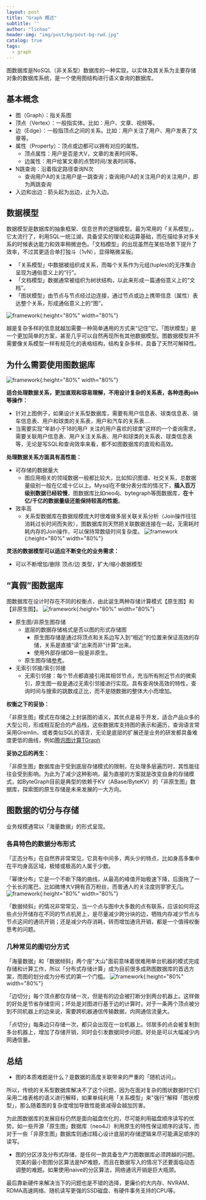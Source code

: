 ```yaml
---
layout: post
title: "Graph 概述"
subtitle: ''
author: "lichao"
header-img: "img/post/bg/post-bg-rwd.jpg"
catalog: true
tags:
  - graph 
---
```



图数据库是NoSQL（非关系型）数据库的一种实现，以实体及其关系为主要存储对象的数据库系统，是一个使用图结构进行语义查询的数据库。

## 基本概念

- 图（Graph）：指关系图
- 顶点（Vertex）：一般指实体。比如：用户、文章、视频等。
- 边（Edge）：一般指顶点之间的关系。比如：用户关注了用户、用户发表了文章等。
- 属性（Property）：顶点或边都可以拥有对应的属性。
  - 顶点属性：用户是否是大V，文章的发表时间等。
  - 边属性：用户给某文章的点赞时间/发表时间等。
- N跳查询：沿着指定路径查询N次
  - 查询用户A的关注用户是一跳查询；查询用户A的关注用户的关注用户，即为两跳查询
- 入边和出边：箭头起为出边，止为入边。

## 数据模型

数据模型是数据库的抽象框架、信息世界的逻辑模型。最为常用的「关系模型」，它太流行了，利用SQL一统江湖，具备坚实的理论和运算基础，而在描绘多对多关系的时候表达能力和效率稍微逊色。「文档模型」的出现虽然在某些场景下提升了效率，不过其更适合单打独斗（1vN），显得略微呆板。

- 「关系模型」中数据被组织成关系，而每个关系作为元组(tuples)的无序集合呈现为通俗意义上的“行”。
- 「文档模型」数据通常被组织为树状结构，以此来形成一篇通俗意义上的“文档”。
- 「图状模型」由节点与节点经过边连接，通过节点或边上携带信息（属性）表达整个关系，形成通俗意义上的“图”。

![framework](/img/post/store/graph/data_model.png){:height="80%" width="80%"}

越是复杂多样的信息就越加需要一种简单通用的方式来“记住”它。「图状模型」是一个更加简单的方案，甚至几乎可以自然再现所有其他数据模型。图数据模型并不需要像关系模型一样有规范化的表格结构，结构复杂多样，具备了天然可解释性。

## 为什么需要使用图数据库

![framework](/img/post/store/graph/graph_intro.png){:height="80%" width="80%"}

**适合处理数据关系，更加直观和容易理解，不用设计复杂的关系表，各种连表join等操作：**

- 针对上图例子，如果设计关系型数据库，需要有用户信息表、球类信息表、骑车信息表、用户和球类的关系表，用户和汽车的关系表....
- 当需要实现“年龄小于18的用户 关注的用户喜欢的球类”这样的一个查询需求，需要关联用户信息表、用户关注关系表、用户和球类的关系表、球类信息表等，无论是写SQL和查询效率来看，都不如图数据库的直观和高效。

**处理数据关系方面具有高性能：**

- 可存储的数据量大
  - 图应用相关的领域数据一般都比较大，比如知识图谱、社交关系，总数据量级别一般在亿或十亿以上。Mysql在不做分表分库的情况下，**插入百万级别数据已经较慢**，图数据库比如neo4j、bytegraph等图数据库，**在十亿/千亿的数据量级还能保持较高的性能**。
- 效率高
  - 关系型数据库在数据规模庞大时很难做多层关联关系分析（Join操作往往消耗过长时间而失败），图数据库则天然把关联数据连接在一起，无需耗时耗内存的Join操作，可以保持常数级时间复杂度。
![framework](/img/post/store/graph/多跳查询.png){:height="80%" width="80%"}

**灵活的数据模型可以适应不断变化的业务需求：**

- 可以不断增加/删除 顶点/边 类型，扩大/缩小数据模型

## “真假”图数据库

图数据库在设计时存在不同的权衡点，由此诞生两种存储计算模式【原生图】和【非原生图】。
![framework](/img/post/store/graph/graph_type.png){:height="80%" width="80%"}

- 原生图/非原生图存储
  - 底层的数据存储格式是否以图的形式存储图
    - 原生图存储是通过将顶点和关系边写入到“相近”的位置来保证高效的存储，关系是直接“读”出来而非“计算”出来。
    - 使用外部存储DB一般是非原生。
  - 原生图存储[参考](https://www.tony-bro.com/posts/2624331944/)。
- 无索引邻接/索引邻接
  - 无索引邻接：每个节点都直接引用其相邻节点，充当所有附近节点的微索引，原生图一般是通过无索引邻接进行实现。具有查询快高效的特性，查询时间与搜索的跳数成正比，而不是随数据的整体大小而增加。

**权衡之下的妥协：**

「非原生图」模式在存储之上封装图的语义，其优点是易于开发，适合产品众多的大型公司，形成相互配合的产品栈，这些数据库支持图的表示和遍历，查询语言常采用Gremlin、或者类似SQL的语言，无论是底层的扩展还是业务的研发都具备难度更低的曲线，例如[腾讯图计算TGraph](https://github.com/Tencent/plato/blob/master/doc/introduction.md)

**妥协之后的再生：**

「非原生图」数据库由于受到底层存储模式的限制，在处理多层遍历时，其性能往往会受到影响。为此为了减少这种影响，最为直接的方案就是改变自身的存储模式，如ByteGraph目前是典型的依赖于KV（ABase/ByteKV）的「非原生图」数据库，探索图的原生存储是未来发展的一大方向。

## 图数据的切分与存储

业务规模通常以「海量数据」的形式呈现。

### 各具特色的数据分布形式

「正态分布」在自然界非常常见，它具有中间多，两头少的特点，比如身高多集中在平均身高区域，极矮或极高的人属于少数。

「幂律分布」它是一个不断下降的曲线，从最高的峰值开始极速下降，后面拖了一个长长的尾巴，比如微博大V拥有百万粉丝，而普通人的关注度则寥寥无几。
![framework](/img/post/store/graph/数据分布.png){:height="80%" width="80%"}

「数据倾斜」的情况非常常见，当一个点与图中大多数的点有联系，应该如何将这些点分开储存在不同的节点机房上，是尽量减少跨分块的边，牺牲内存减少节点与节点这间的通讯开销；还是减少内存消耗，转而增加通讯开销，都是一个值得权衡思考的问题。

### 几种常见的图切分方式

「海量数据」和「数据倾斜」两个座"大山"面前意味着很难用单台机器的模式完成存储和计算工作，所以「分布式存储计算」成为目前很多成熟图数据库的首选方案，而图的划分成为分布式的第一个门槛。
![framework](/img/post/store/graph/图切分.png){:height="80%" width="80%"}

「边切分」每个顶点都仅存储一次，但是有的边会被打断分到两台机器上。这样做的好处是节省存储空间；坏处是对图进行基于边的计算时，对于一条两个顶点被分到不同机器上的边来说，需要跨机器通信传输数据，内网通信流量大。

「点切分」每条边只存储一次，都只会出现在一台机器上。邻居多的点会被复制到多台机器上，增加了存储开销，同时会引发数据同步问题。好处是可以大幅减少内网通信量。

## 总结

- 图的本质难题是什么？是数据的高度关联带来的严重的「随机访问」。

所以，传统的关系型数据库解决不了这个问题，因为在面对复杂的图状数据时它们采用二维表格的语义进行解释，如果单纯利用「关系模型」来"强行"解释「图状模型」，那么随着图的复杂度增加导致性能衰减得会越加厉害。

为此图数据库的发展目标仍然是面向磁盘优化的，尽可能利用磁盘顺序读写的优势。如一些开源「原生图」数据库（neo4J）利用原生的特性保证顺序的读写，而对于一些「非原生图」数据库则通过精心设计底层的存储逻辑来尽可能满足顺序的读写。

- 图的分区涉及分布式存储，是任何一款具备生产力图数据库必须跨越的问题。完美的最小割图分区算法是NP难题，而且在数据写入的情况下还要面临动态调整的难题。如果使用naive的分区算法，网络通讯开销是巨大瓶颈。

最后靠新硬件来解决当下的问题也是不错的选择，更廉价的大内存、NVRAM、RDMA高速网络、随机读写更强的SSD磁盘、有硬件事务支持的CPU等。
